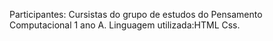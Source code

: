 Participantes:
Cursistas do grupo de estudos do Pensamento Computacional
 1 ano A.
Linguagem  utilizada:HTML Css.


